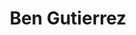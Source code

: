 ---
title: "Ben Gutierrez"
presenter_id: ben_gutierrez
permalink: /member_full_presentations/ben_gutierrez
layout: member_all_presentations
---